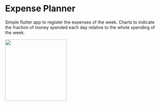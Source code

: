 # Expense Planner


Simple flutter app to register the expenses of the week. Charts to indicate the fraction of money spended each day relative to the whole spending of the week.

<img src="https://user-images.githubusercontent.com/31885862/64777495-8f550f00-d55a-11e9-9e34-a779aa102af3.png" width="200">
